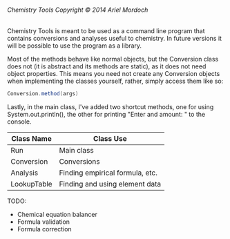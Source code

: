 ###### Chemistry Tools Copyright © 2014 Ariel Mordoch

Chemistry Tools is meant to be used as a command line program that contains conversions and analyses useful to chemistry.
In future versions it will be possible to use the program as a library.

Most of the methods behave like normal objects, but the Conversion class does not (it is abstract and its methods are static), as it does not need object properties.
This means you need not create any Conversion objects when implementing the classes yourself, rather, simply access them like so:

```java
Conversion.method(args)
```

Lastly, in the main class, I've added two shortcut methods, one for using System.out.println(), the other for printing "Enter and amount: " to the console.

| Class Name | Class Use |
| ---------- | --------- |
| Run | Main class |
| Conversion | Conversions |
| Analysis | Finding empirical formula, etc. |
| LookupTable | Finding and using element data |


TODO:
- Chemical equation balancer
- Formula validation
- Formula correction  

